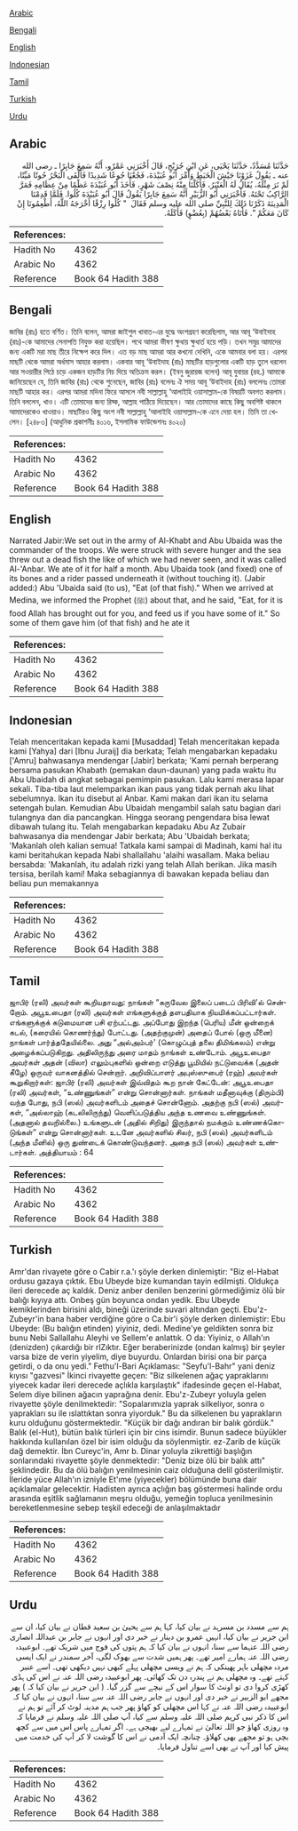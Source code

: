 [Arabic](#arabic)

[Bengali](#bengali)

[English](#english)

[Indonesian](#indonesian)

[Tamil](#tamil)

[Turkish](#turkish)

[Urdu](#urdu)

## Arabic


<div dir="rtl" lang="ar" style={{fontSize:'larger',backgroundColor:'#f8f9fa',padding:20}}>
حَدَّثَنَا مُسَدَّدٌ، حَدَّثَنَا يَحْيَى، عَنِ ابْنِ جُرَيْجٍ، قَالَ أَخْبَرَنِي عَمْرٌو، أَنَّهُ سَمِعَ جَابِرًا ـ رضى الله عنه ـ يَقُولُ غَزَوْنَا جَيْشَ الْخَبَطِ وَأُمِّرَ أَبُو عُبَيْدَةَ، فَجُعْنَا جُوعًا شَدِيدًا فَأَلْقَى الْبَحْرُ حُوتًا مَيِّتًا، لَمْ نَرَ مِثْلَهُ، يُقَالُ لَهُ الْعَنْبَرُ، فَأَكَلْنَا مِنْهُ نِصْفَ شَهْرٍ، فَأَخَذَ أَبُو عُبَيْدَةَ عَظْمًا مِنْ عِظَامِهِ فَمَرَّ الرَّاكِبُ تَحْتَهُ‏.‏ فَأَخْبَرَنِي أَبُو الزُّبَيْرِ أَنَّهُ سَمِعَ جَابِرًا يَقُولُ قَالَ أَبُو عُبَيْدَةَ كُلُوا‏.‏ فَلَمَّا قَدِمْنَا الْمَدِينَةَ ذَكَرْنَا ذَلِكَ لِلنَّبِيِّ صلى الله عليه وسلم فَقَالَ ‏ "‏ كُلُوا رِزْقًا أَخْرَجَهُ اللَّهُ، أَطْعِمُونَا إِنْ كَانَ مَعَكُمْ ‏"‏‏.‏ فَأَتَاهُ بَعْضُهُمْ ‏(‏بِعُضْوٍ‏)‏ فَأَكَلَهُ‏.‏
</div>
<div style={{backgroundColor:'#f8f9fa',padding:20, marginBottom: 10}}><table> <thead> <tr> <th>References:</th> <th></th> </tr> </thead> <tbody><tr><td>Hadith No</td><td>4362</td></tr><tr><td>Arabic No</td><td>4362</td></tr><tr><td>Reference</td><td>Book 64 Hadith 388</td></tr></tbody></table></div>

## Bengali


<div dir="ltr" lang="bn" style={{fontSize:'larger',backgroundColor:'#f8f9fa',padding:20}}>
জাবির (রাঃ) হতে বর্ণিত। তিনি বলেন, আমরা জাইশুল খাবাত-এর যুদ্ধে অংশগ্রহণ করেছিলাম, আর আবূ ‘উবাইদাহ (রাঃ)-কে আমাদের সেনাপতি নিযুক্ত করা হয়েছিল। পথে আমরা ভীষণ ক্ষুধায় ক্ষুধার্ত হয়ে পড়ি। তখন সমুদ্র আমাদের জন্য একটি মরা মাছ তীরে নিক্ষেপ করে দিল। এত বড় মাছ আমরা আর কখনো দেখিনি, একে আমবার বলা হয়। এরপর মাছটি থেকে আমরা অর্ধমাস আহার করলাম। একবার আবূ ‘উবাইদাহ (রাঃ) মাছটির হাড়গুলোর একটি হাড় তুলে ধরলেন আর সওয়ারীর পিঠে চড়ে একজন হাড়টির নিচ দিয়ে অতিক্রম করল। (ইবনু জুরায়জ বলেন) আবূ যুবায়র (রহ.) আমাকে জানিয়েছেন যে, তিনি জাবির (রাঃ) থেকে শুনেছেন, জাবির (রাঃ) বলেনঃ ঐ সময় আবূ ‘উবাইদাহ (রাঃ) বললেনঃ তোমরা মাছটি আহার কর। এরপর আমরা মদিনা ফিরে আসলে নবী সাল্লাল্লাহু ‘আলাইহি ওয়াসাল্লাম-কে বিষয়টি অবগত করলাম। তিনি বললেন, খাও। এটি তোমাদের জন্য রিয্ক, আল্লাহ পাঠিয়ে দিয়েছেন। আর তোমাদের কাছে কিছু অবশিষ্ট থাকলে আমাদেরকেও খাওয়াও। মাছটিরও কিছু অংশ নবী সাল্লাল্লাহু ‘আলাইহি ওয়াসাল্লাম-কে এনে দেয়া হল। তিনি তা খেলেন। [২৪৮৩] (আধুনিক প্রকাশনীঃ ৪০১৬, ইসলামিক ফাউন্ডেশনঃ ৪০২০)
</div>
<div style={{backgroundColor:'#f8f9fa',padding:20, marginBottom: 10}}><table> <thead> <tr> <th>References:</th> <th></th> </tr> </thead> <tbody><tr><td>Hadith No</td><td>4362</td></tr><tr><td>Arabic No</td><td>4362</td></tr><tr><td>Reference</td><td>Book 64 Hadith 388</td></tr></tbody></table></div>

## English


<div dir="ltr" lang="en" style={{fontSize:'larger',backgroundColor:'#f8f9fa',padding:20}}>
Narrated Jabir:We set out in the army of Al-Khabt and Abu Ubaida was the commander of the troops. We were struck with severe hunger and the sea threw out a dead fish the like of which we had never seen, and it was called Al-'Anbar. We ate of it for half a month. Abu Ubaida took (and fixed) one of its bones and a rider passed underneath it (without touching it). (Jabir added:) Abu 'Ubaida said (to us), "Eat (of that fish)." When we arrived at Medina, we informed the Prophet (ﷺ) about that, and he said, "Eat, for it is food Allah has brought out for you, and feed us if you have some of it." So some of them gave him (of that fish) and he ate it
</div>
<div style={{backgroundColor:'#f8f9fa',padding:20, marginBottom: 10}}><table> <thead> <tr> <th>References:</th> <th></th> </tr> </thead> <tbody><tr><td>Hadith No</td><td>4362</td></tr><tr><td>Arabic No</td><td>4362</td></tr><tr><td>Reference</td><td>Book 64 Hadith 388</td></tr></tbody></table></div>

## Indonesian


<div dir="ltr" lang="id" style={{fontSize:'larger',backgroundColor:'#f8f9fa',padding:20}}>
Telah menceritakan kepada kami [Musaddad] Telah menceritakan kepada kami [Yahya] dari [Ibnu Juraij] dia berkata; Telah mengabarkan kepadaku ['Amru] bahwasanya mendengar [Jabir] berkata; 'Kami pernah berperang bersama pasukan Khabath (pemakan daun-daunan) yang pada waktu itu Abu Ubaidah di angkat sebagai pemimpin pasukan. Lalu kami merasa lapar sekali. Tiba-tiba laut melemparkan ikan paus yang tidak pernah aku lihat sebelumnya. Ikan itu disebut al Anbar. Kami makan dari ikan itu selama setengah bulan. Kemudian Abu Ubaidah mengambil salah satu bagian dari tulangnya dan dia pancangkan. Hingga seorang pengendara bisa lewat dibawah tulang itu. Telah mengabarkan kepadaku Abu Az Zubair bahwasanya dia mendengar Jabir berkata; Abu 'Ubaidah berkata; 'Makanlah oleh kalian semua! Tatkala kami sampai di Madinah, kami hal itu kami beritahukan kepada Nabi shallallahu 'alaihi wasallam. Maka beliau bersabda: 'Makanlah, itu adalah rizki yang telah Allah berikan. Jika masih tersisa, berilah kami! Maka sebagiannya di bawakan kepada beliau dan beliau pun memakannya
</div>
<div style={{backgroundColor:'#f8f9fa',padding:20, marginBottom: 10}}><table> <thead> <tr> <th>References:</th> <th></th> </tr> </thead> <tbody><tr><td>Hadith No</td><td>4362</td></tr><tr><td>Arabic No</td><td>4362</td></tr><tr><td>Reference</td><td>Book 64 Hadith 388</td></tr></tbody></table></div>

## Tamil


<div dir="ltr" lang="ta" style={{fontSize:'larger',backgroundColor:'#f8f9fa',padding:20}}>
ஜாபிர் (ரலி) அவர்கள் கூறியதாவது: நாங்கள் “கருவேல இலைப் படைப் பிரிவி'ல் சென்றோம். அபூஉபைதா (ரலி) அவர்கள் எங்களுக்குத் தளபதியாக நியமிக்கப்பட்டார்கள். எங்களுக்குக் கடுமையான பசி ஏற்பட்டது. அப்போது இறந்த (பெரிய) மீன் ஒன்றைக் கடல், (கரையில் கொணர்ந்து) போட்டது. (அதற்குமுன்) அதைப் போல் (ஒரு மீனை) நாங்கள் பார்த்ததேயில்லை. அது “அல்அம்பர்' (கொழுப்புத் தலை திமிங்கலம்) என்று அழைக்கப்படுகிறது. அதிலிருந்து அரை மாதம் நாங்கள் உண்டோம். அபூஉபைதா அவர்கள் அதன் (விலா) எலும்புகளில் ஒன்றை எடுத்து பூமியில் நட்டுவைக்க (அதன் கீழே) ஒருவர் வாகனத்தில் சென்றார். அறிவிப்பாளர் அபுஸ்ஸுபைர் (ரஹ்) அவர்கள் கூறுகிறார்கள்: ஜாபிர் (ரலி) அவர்கள் இவ்விதம் கூற நான் கேட்டேன்: அபூஉபைதா (ரலி) அவர்கள், “உண்ணுங்கள்” என்று சொன்னார்கள். நாங்கள் மதீனாவுக்கு (திரும்பி) வந்த போது, நபி (ஸல்) அவர்களிடம் அதைச் சொன்னோம். அதற்கு நபி (ஸல்) அவர்கள், “அல்லாஹ் (கடலிலிருந்து) வெளிப்படுத்திய அந்த உணவை உண்ணுங்கள். (அதனால் தவறில்லை.) உங்களுடன் (அதில் சிறிது) இருந்தால் நமக்கும் உண்ணக்கொடுங்கள்” என்று சொன்னார்கள். உடனே அவர்களில் சிலர், நபி (ஸல்) அவர்களிடம் (அந்த மீனில்) ஒரு துண்டைக் கொண்டுவந்தனர். அதை நபி (ஸல்) அவர்கள் உண்டார்கள். அத்தியாயம் : 64
</div>
<div style={{backgroundColor:'#f8f9fa',padding:20, marginBottom: 10}}><table> <thead> <tr> <th>References:</th> <th></th> </tr> </thead> <tbody><tr><td>Hadith No</td><td>4362</td></tr><tr><td>Arabic No</td><td>4362</td></tr><tr><td>Reference</td><td>Book 64 Hadith 388</td></tr></tbody></table></div>

## Turkish


<div dir="ltr" lang="tr" style={{fontSize:'larger',backgroundColor:'#f8f9fa',padding:20}}>
Amr'dan rivayete göre o Cabir r.a.'ı şöyle derken dinlemiştir: "Biz el-Habat ordusu gazaya çıktık. Ebu Ubeyde bize kumandan tayin edilmişti. Oldukça ileri derecede aç kaldık. Deniz anber denilen benzerini görmediğimiz ölü bir balığı kıyıya attı. Onbeş gün boyunca ondan yedik. Ebu Ubeyde kemiklerinden birisini aldı, bineği üzerinde suvari altından geçti. Ebu'z-Zubeyr'in bana haber verdiğine göre o Ca.bir'i şöyle derken dinlemiştir: Ebu Ubeyde: (Bu balığın etinden) yiyiniz, dedi. Medine'ye geldikten sonra biz bunu Nebi Sallallahu Aleyhi ve Sellem'e anlattık. O da: Yiyiniz, o Allah'ın (denizden) çıkardığı bir rlZıktır. Eğer beraberinizde (ondan kalmış) bir şeyler varsa bize de verin yiyelim, diye buyurdu. Onlardan birisi ona bir parça getirdi, o da onu yedi." Fethu'l-Bari Açıklaması: "Seyfu'l-Bahr" yani deniz kıyısı "gazvesi" İkinci rivayette geçen: "Biz silkelenen ağaç yapraklarını yiyecek kadar ileri derecede açlıkla karşılaştık" ifadesinde geçen el-Habat, Selem diye bilinen ağacın yaprağına denir. Ebu'z-Zubeyr yoluyla gelen rivayette şöyle denilmektedir: "Sopalarımızla yaprak silkeliyor, sonra o yaprakları su ile ıslattıktan sonra yiyorduk." Bu da silkelenen bu yaprakların kuru olduğunu göstermektedir. "Küçük bir dağı andıran bir balık gördük." Balık (el-Hut), bütün balık türleri için bir cins isimdir. Bunun sadece büyükler hakkında kullanılan özel bir isim olduğu da söylenmiştir. ez-Zarib de küçük dağ demektir. İbn Cureyc'in, Amr b. Dinar yoluyla zikrettiği başlığın sonlarındaki rivayette şöyle denmektedir: "Deniz bize ölü bir balık attı" şeklindedir. Bu da ölü balığın yenilmesinin caiz olduğuna delil gösterilmiştir. İleride yüce Allah'ın izniyle Et'ıme (yiyecekler) bölümünde buna dair açıklamalar gelecektir. Hadisten ayrıca açlığın baş göstermesi halinde ordu arasında eşitlik sağlamanın meşru olduğu, yemeğin topluca yenilmesinin bereketlenmesine sebep teşkil edeceği de anlaşılmaktadır
</div>
<div style={{backgroundColor:'#f8f9fa',padding:20, marginBottom: 10}}><table> <thead> <tr> <th>References:</th> <th></th> </tr> </thead> <tbody><tr><td>Hadith No</td><td>4362</td></tr><tr><td>Arabic No</td><td>4362</td></tr><tr><td>Reference</td><td>Book 64 Hadith 388</td></tr></tbody></table></div>

## Urdu


<div dir="rtl" lang="ur" style={{fontSize:'larger',backgroundColor:'#f8f9fa',padding:20}}>
ہم سے مسدد بن مسرہد نے بیان کیا، کہا ہم سے یحییٰ بن سعید قطان نے بیان کیا، ان سے ابن جریر نے بیان کیا، انہیں عمرو بن دینار نے خبر دی اور انہوں نے جابر بن عبداللہ انصاری رضی اللہ عنہما سے سنا، انہوں نے بیان کیا کہ ہم پتوں کی فوج میں شریک تھے۔ ابوعبیدہ رضی اللہ عنہ ہمارے امیر تھے۔ پھر ہمیں شدت سے بھوک لگی، آخر سمندر نے ایک ایسی مردہ مچھلی باہر پھینکی کہ ہم نے ویسی مچھلی پہلے کبھی نہیں دیکھی تھی۔ اسے عنبر کہتے تھے۔ وہ مچھلی ہم نے پندرہ دن تک کھائی۔ پھر ابوعبیدہ رضی اللہ عنہ نے اس کی ہڈی کھڑی کروا دی تو اونٹ کا سوار اس کے نیچے سے گزر گیا۔ ( ابن جریر نے بیان کیا کہ ) پھر مجھے ابو الزبیر نے خبر دی اور انہوں نے جابر رضی اللہ عنہ سے سنا، انہوں نے بیان کیا کہ ابوعبیدہ رضی اللہ عنہ نے کہا اس مچھلی کو کھاؤ پھر جب ہم مدینہ لوٹ کر آئے تو ہم نے اس کا ذکر نبی کریم صلی اللہ علیہ وسلم سے کیا، آپ صلی اللہ علیہ وسلم نے فرمایا کہ وہ روزی کھاؤ جو اللہ تعالیٰ نے تمہارے لیے بھیجی ہے۔ اگر تمہارے پاس اس میں سے کچھ بچی ہو تو مجھے بھی کھلاؤ۔ چنانچہ ایک آدمی نے اس کا گوشت لا کر آپ کی خدمت میں پیش کیا اور آپ نے بھی اسے تناول فرمایا۔
</div>
<div style={{backgroundColor:'#f8f9fa',padding:20, marginBottom: 10}}><table> <thead> <tr> <th>References:</th> <th></th> </tr> </thead> <tbody><tr><td>Hadith No</td><td>4362</td></tr><tr><td>Arabic No</td><td>4362</td></tr><tr><td>Reference</td><td>Book 64 Hadith 388</td></tr></tbody></table></div>